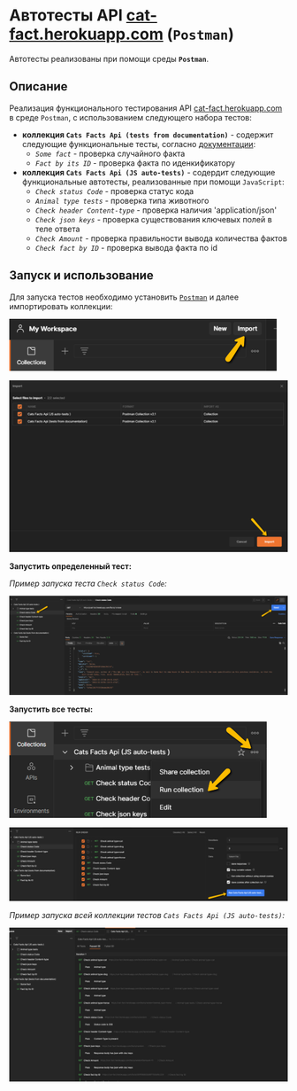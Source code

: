  # Автотесты API [cat-fact.herokuapp.com](https://cat-fact.herokuapp.com) (`Postman`)
Автотесты реализованы при помощи среды **`Postman`**.

 ## Описание

 Реализация функционального тестирования API [cat-fact.herokuapp.com](https://cat-fact.herokuapp.com) в среде `Postman`, с использованием следующего набора тестов:

* **коллекция `Cats Facts Api (tests from documentation)`** - содержит следующие функциональные тесты, согласно [документации](https://alexwohlbruck.github.io/cat-facts/docs/):
    * *`Some fact`* - проверка случайного факта
    * *`Fact by its ID`* - проверка факта по иденкификатору
* **коллекция `Cats Facts Api (JS auto-tests)`** - содердит следующие функциональные автотесты, реализованные при помощи `JavaScript`:
    * *`Check status Code`* - проверка статус кода
    * *`Animal type tests`* - проверка типа животного
    * *`Check header Content-type`* - проверка наличия 'application/json'
    * *`Check json keys`* - проверка cуществования ключевых полей в теле ответа 
    * *`Check Amount`* - проверка правильности вывода количества фактов
    * *`Check fact by ID`* - проверка вывода факта по id

## Запуск и использование

Для запуска тестов необходимо установить [`Postman`](https://www.postman.com/downloads/) и далее импортировать коллекции:

![](Screenshots/import.png)

![](Screenshots/import2.png)

**Запустить определенный тест:**

*Пример запуска теста `Check status Code`:*

![](Screenshots/example_run__1_test.png)

**Запустить все тесты:**

![](Screenshots/run_all_tests.png)

![](Screenshots/run_all_tests2.png)

*Пример запуска всей коллекции тестов `Cats Facts Api (JS auto-tests)`:*

![](Screenshots/example_run__all_tests.png)
